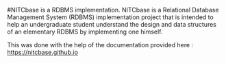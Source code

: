 #NITCbase is a RDBMS implementation.
NITCbase is a Relational Database Management System (RDBMS) implementation project that is intended to help an undergraduate student understand the design and data structures of an elementary RDBMS by implementing one himself.

This was done with the help of the documentation provided here : https://nitcbase.github.io
